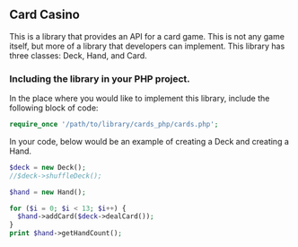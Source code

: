 ## Card Casino

This is a library that provides an API for a card game. This is not
any game itself, but more of a library that developers can implement.
This library has three classes: Deck, Hand, and Card.

### Including the library in your PHP project.

In the place where you would like to implement this library, include the
following block of code:

```php
require_once '/path/to/library/cards_php/cards.php';
```

In your code, below would be an example of creating a Deck and creating a
Hand.

```php
$deck = new Deck();
//$deck->shuffleDeck();

$hand = new Hand();

for ($i = 0; $i < 13; $i++) {
  $hand->addCard($deck->dealCard());
}
print $hand->getHandCount();
```

